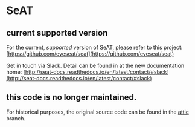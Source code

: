 # SeAT

## current supported version
For the current, *supported* version of SeAT, please refer to this project:  
[https://github.com/eveseat/seat](https://github.com/eveseat/seat)

Get in touch via Slack. Detail can be found in at the new documentation home:  [http://seat-docs.readthedocs.io/en/latest/contact/#slack](http://seat-docs.readthedocs.io/en/latest/contact/#slack)

## this code is no longer maintained.
For historical purposes, the original source code can be found in the  [attic](https://github.com/eve-seat/seat/tree/attic) branch.

